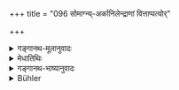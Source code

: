 +++
title = "096 सोमाग्न्य्-अर्कानिलेन्द्राणां वित्ताप्पत्योर्"

+++

<details><summary>गङ्गानथ-मूलानुवादः</summary>

The King holds in himself the body of the eight guardian deities of the world, of the Moon, the Fire, the Sun, the Wind, Indra, the Lord of Wealth, the Lord of Water, and of Yama.—(95).
</details>

<details><summary>मेधातिथिः</summary>

**वपुस्** तेजोऽंशः । **वित्तपतिर्** वैश्रवणः । **अपांपतिर्** वरुणः ॥ ५.९५ ॥

_अत्रैव द्वितीयो ऽर्थवादः ।_
</details>

<details><summary>गङ्गानथ-भाष्यानुवादः</summary>

‘*Body*’ here stands for a portion of their, effulgence.

‘*Lord of Wealth*’—Vaiśravaṇa, Kubera.

‘*Lord of Water*’—Varuṇa.

To the same end we have also a second laudatory declaration in the next verse.—(95).
</details>

<details><summary>Bühler</summary>

096	A king is an incarnation of the eight guardian deities of the world, the Moon, the Fire, the Sun, the Wind, Indra, the Lords of wealth and water (Kubera and Varuna), and Yama.
</details>
